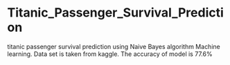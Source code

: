 # Titanic_Passenger_Survival_Prediction
titanic passenger survival prediction using Naive Bayes algorithm Machine learning. Data set is taken from kaggle. The accuracy of model is 77.6%
